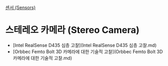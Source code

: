 [센서 (Sensors)](../index.md)
# 스테레오 카메라 (Stereo Camera)
- [Intel RealSense D435 심층 고찰](Intel RealSense D435 심층 고찰.md)
- [Orbbec Femto Bolt 3D 카메라에 대한 기술적 고찰](Orbbec Femto Bolt 3D 카메라에 대한 기술적 고찰.md)
